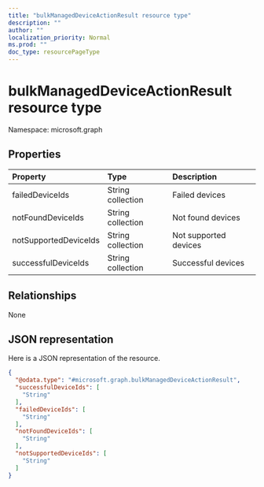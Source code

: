 ```yaml
---
title: "bulkManagedDeviceActionResult resource type"
description: ""
author: ""
localization_priority: Normal
ms.prod: ""
doc_type: resourcePageType
---
```


# bulkManagedDeviceActionResult resource type


Namespace: microsoft.graph



## Properties
|Property|Type|Description|
|:---|:---|:---|
|failedDeviceIds|String collection|Failed devices|
|notFoundDeviceIds|String collection|Not found devices|
|notSupportedDeviceIds|String collection|Not supported devices|
|successfulDeviceIds|String collection|Successful devices|

## Relationships
None

## JSON representation
Here is a JSON representation of the resource.
<!-- {
  "blockType": "resource",
  "@odata.type": "microsoft.graph.bulkManagedDeviceActionResult"
}
-->
``` json
{
  "@odata.type": "#microsoft.graph.bulkManagedDeviceActionResult",
  "successfulDeviceIds": [
    "String"
  ],
  "failedDeviceIds": [
    "String"
  ],
  "notFoundDeviceIds": [
    "String"
  ],
  "notSupportedDeviceIds": [
    "String"
  ]
}
```

